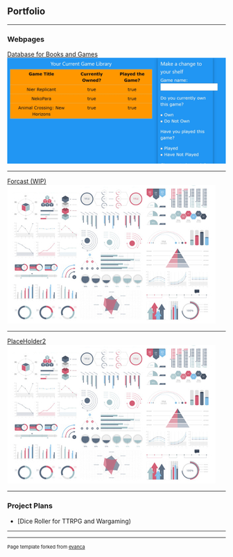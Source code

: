 ## Portfolio

---

### Webpages 

[Database for Books and Games]([/sample_page](https://github.com/rbrawley/Database))
<img src="images/Database.jpg?raw=true"/>

---
[Forcast (WIP)](https://github.com/rbrawley/Forcastdoc)
<img src="images/dummy_thumbnail.jpg?raw=true"/>

---
[PlaceHolder2](http://example.com/)
<img src="images/dummy_thumbnail.jpg?raw=true"/>

---

### Project Plans

- [Dice Roller for TTRPG and Wargaming)


---




---
<p style="font-size:11px">Page template forked from <a href="https://github.com/evanca/quick-portfolio">evanca</a></p>
<!-- Remove above link if you don't want to attibute -->
